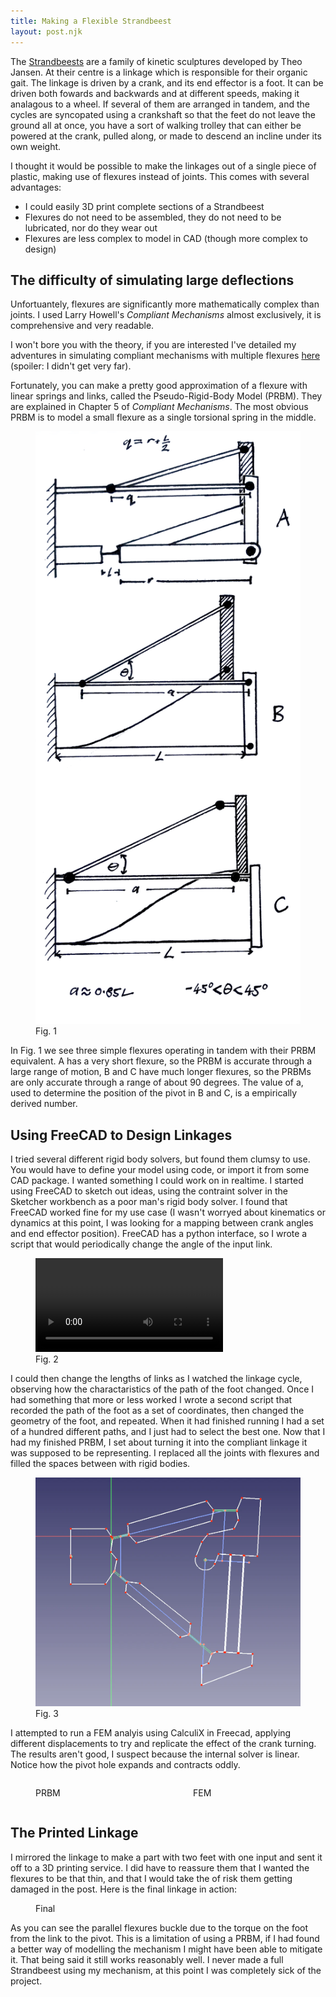 ```yaml
---
title: Making a Flexible Strandbeest
layout: post.njk
---
```




The [Strandbeests](https://www.strandbeest.com/) are a family of kinetic sculptures developed by Theo Jansen.
At their centre is a linkage which is responsible for their organic gait.
The linkage is driven by a crank, and its end effector is a foot.
It can be driven both fowards and backwards and at different speeds, making it analagous to a wheel.
If several of them are arranged in tandem, and the cycles are syncopated using a crankshaft so that the feet do not leave the ground all at once, you have a sort of walking trolley that can either be powered at the crank, pulled along, or made to descend an incline under its own weight. 

I thought it would be possible to make the linkages out of a single piece of plastic, making use of flexures instead of joints.
This comes with several advantages:
- I could easily 3D print complete sections of a Strandbeest
- Flexures do not need to be assembled, they do not need to be lubricated, nor do they wear out
- Flexures are less complex to model in CAD (though more complex to design)

## The difficulty of simulating large deflections

Unfortuantely, flexures are significantly more mathematically complex than joints.
I used Larry Howell's _Compliant Mechanisms_ almost exclusively, it is comprehensive and very readable.

I won't bore you with the theory, if you are interested I've detailed my adventures in simulating compliant mechanisms with multiple flexures [here](theory) (spoiler: I didn't get very far).

Fortunately, you can make a pretty good approximation of a flexure with linear springs and links, called the Pseudo-Rigid-Body Model (PRBM). They are explained in Chapter 5 of _Compliant Mechanisms_.
The most obvious PRBM is to model a small flexure as a single torsional spring in the middle.



<figure class="centre">
<img src="media/prbm-examples.webp">
<figcaption>Fig. 1</figcaption>
</figure>

In Fig. 1 we see three simple flexures operating in tandem with their PRBM equivalent.
A has a very short flexure, so the PRBM is accurate through a large range of motion, B and C have much longer flexures, so the PRBMs are only accurate through a range of about 90 degrees.
The value of a, used to determine the position of the pivot in B and C, is a empirically derived number.

## Using FreeCAD to Design Linkages

I tried several different rigid body solvers, but found them clumsy to use.
You would have to define your model using code, or import it from some CAD package.
I wanted something I could work on in realtime.
I started using FreeCAD to sketch out ideas, using the contraint solver in the Sketcher workbench as a poor man's rigid body solver.
I found that FreeCAD worked fine for my use case (I wasn't worryed about kinematics or dynamics at this point, I was looking for a mapping between crank angles and end effector position).
FreeCAD has a python interface, so I wrote a script that would periodically change the angle of the input link.

<figure class="centre">
<video controls>
<source src="media/screencast.webm" type="video/webm">
<source src="media/screencast.mp4" type="video/mp4">
Video not supported
</video>
<figcaption>Fig. 2</figcaption>
</figure>

I could then change the lengths of links as I watched the linkage cycle, observing how the charactaristics of the path of the foot changed. 
Once I had something that more or less worked I wrote a second script that recorded the path of the foot as a set of coordinates, then changed the geometry of the foot, and repeated.
When it had finished running I had a set of a hundred different paths, and I just had to select the best one.
Now that I had my finished PRBM, I set about turning it into the compliant linkage it was supposed to be representing.
I replaced all the joints with flexures and filled the spaces between with rigid bodies.

<figure class="centre"><img src="media/my-prbm.webp"><figcaption>Fig. 3</figure>

I attempted to run a FEM analyis using CalculiX in Freecad, applying different displacements to try and replicate the effect of the crank turning. The results aren't good, I suspect because the internal solver is linear. Notice how the pivot hole expands and contracts oddly.

<div style="display:grid; grid-template-columns: 1fr 1fr">
<figure>
<canvas id="prbm" width=850 height=850></canvas>
<figcaption>PRBM</figcaption>
</figure>
<figure>
<canvas id="fem" width=1095 height=1095></canvas>
<figcaption>FEM</figcaption>
</figure>
</div>



## The Printed Linkage
I mirrored the linkage to make a part with two feet with one input and sent it off to a 3D printing service.
I did have to reassure them that I wanted the flexures to be that thin, and that I would take the of risk them getting damaged in the post.
Here is the final linkage in action:

<div>
<figure>
<canvas id="final" width=1250 height=644 ></canvas>
<figcaption>Final</figcaption>
</figure>
</div>

As you can see the parallel flexures buckle due to the torque on the foot from the link to the pivot.
This is a limitation of using a PRBM, if I had found a better way of modelling the mechanism I might have been able to mitigate it.
That being said it still works reasonably well.
I never made a full Strandbeest using my mechanism, at this point I was completely sick of the project.



<script src="flipbook.js"></script>
